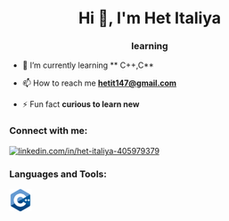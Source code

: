 <h1 align="center">Hi 👋, I'm Het Italiya</h1>
<h3 align="center">learning</h3>

- 🌱 I’m currently learning ** C++,C**

- 📫 How to reach me **hetit147@gmail.com**

- ⚡ Fun fact **curious to learn new**

<h3 align="left">Connect with me:</h3>
<p align="left">
<a href="https://linkedin.com/in/linkedin.com/in/het-italiya-405979379" target="blank"><img align="center" src="https://raw.githubusercontent.com/rahuldkjain/github-profile-readme-generator/master/src/images/icons/Social/linked-in-alt.svg" alt="linkedin.com/in/het-italiya-405979379" height="30" width="40" /></a>
</p>

<h3 align="left">Languages and Tools:</h3>
<p align="left"> <a href="https://www.w3schools.com/cpp/" target="_blank" rel="noreferrer"> <img src="https://raw.githubusercontent.com/devicons/devicon/master/icons/cplusplus/cplusplus-original.svg" alt="cplusplus" width="40" height="40"/> </a> </p>
